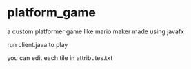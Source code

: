 # platform_game
a custom platformer game like mario maker made using javafx


run client.java to play

you can edit each tile in attributes.txt
